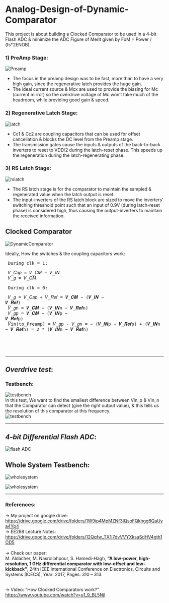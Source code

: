 # Analog-Design-of-Dynamic-Comparator
This project is about building a Clocked Comparator to be used in a 4-bit Flash ADC &amp; minimize the ADC Figure of Merit given by FoM = Power / (fs*2ENOB).

### 1) PreAmp Stage:
![Preamp](https://user-images.githubusercontent.com/27668656/61270953-025b2880-a758-11e9-81d2-4219565702db.png)<br/>
- The focus in the preamp design was to be fast, more than to have a very high gain, since the regenerative latch provides the huge gain.<br/>
- The ideal current source & Mcx are used to provide the biasing for Mc (current mirror) so the overdrive voltage of Mc won’t take much of the headroom, while providing good gain & speed.<br/>

### 2) Regenerative Latch Stage:
![latch](https://user-images.githubusercontent.com/27668656/61271066-6da4fa80-a758-11e9-9729-42b8279ea556.png)<br/>
- Cc1 & Cc2 are coupling capacitors that can be used for offset cancellation & blocks the DC level from the Preamp stage.<br/>
- The transmission gates cause the inputs & outputs of the back-to-back inverters to reset to VDD/2 during the latch-reset phase. This speeds up the regeneration during the latch-regenerating phase.<br/>

### 3) RS Latch Stage:
![rslatch](https://user-images.githubusercontent.com/27668656/61271258-f328aa80-a758-11e9-98cf-6db5de6dfc62.png)<br/>
- The RS latch stage is for the comparator to maintain the sampled & regenerated value when the latch output is reset.<br/>
- The input-inverters of the RS latch block are sized to move the inverters’ switching threshold point such that an input of 0.9V (during latch-reset phase) is considered high, thus causing the output-inverters to maintain the received information.<br/>


## Clocked Comparator
![DynamicComparator](https://user-images.githubusercontent.com/27668656/61270452-93c99b00-a756-11e9-9196-5da9eb5d4369.png)

Ideally, How the switches & the coupling capacitors work:<br/> <pre/>
During clk = 1:	<pre/>   𝑉_𝐶𝑎𝑝 = 𝑉_𝐶𝑀  − 𝑉_𝐼𝑁  <br/>   𝑉_𝑔 = 𝑉_𝐶𝑀 </pre> 
During clk = 0:	<pre/>  𝑉_𝑔  =  𝑉_𝐶𝑎𝑝 + 𝑉_𝑅𝑒𝑓 = 𝑽_𝑪𝑴 − (𝑽_𝑰𝑵  − 𝑽_𝑹𝒆𝒇) <br/> 
𝑉_𝑔n  = 𝑽_𝑪𝑴 − (𝑽_𝑰𝑵n  − 𝑽_𝑹𝒆𝒇n) <br/> 
𝑉_𝑔p  = 𝑽_𝑪𝑴 − (𝑽_𝑰𝑵p  − 𝑽_𝑹𝒆𝒇p) <br/>
𝑉in(to_Preamp)  =  𝑉_𝑔p - 𝑉_𝑔n  =  − (𝑽_𝑰𝑵p  − 𝑽_𝑹𝒆𝒇p) + (𝑽_𝑰𝑵n  − 𝑽_𝑹𝒆𝒇n) = 2 * (𝑽_𝑰𝑵n  − 𝑽_𝑹𝒆𝒇n) <br/>
</pre> <br/> </pre>
*****************
## **_Overdrive test_**:
### Testbench:
![testbench](https://user-images.githubusercontent.com/27668656/61345219-190d8800-a809-11e9-875e-82018d5c8e6c.png)<br/>
In this test, We want to find the smallest difference between Vin_p & Vin_n that the Comparator can detect (give the right output value), & this tells us the resolution of this comparator at this frequency.<br/>
![testbench](https://user-images.githubusercontent.com/27668656/61346229-be762b00-a80c-11e9-839a-d46364ac2afa.png)

*****************
## **_4-bit Differential Flash ADC_**:
![flash ADC](https://user-images.githubusercontent.com/27668656/61346320-190f8700-a80d-11e9-8da7-23e72b3fd2d1.png)

## Whole System Testbench:
![wholesystem](https://user-images.githubusercontent.com/27668656/61346632-6fc99080-a80e-11e9-9e35-75b61bcdee1e.png)

![wholesystem](https://user-images.githubusercontent.com/27668656/61346665-91c31300-a80e-11e9-85c4-183adbb95ab2.png)

*****************
### References:
-> My project on google drive:<br/>
https://drive.google.com/drive/folders/1W9ip4MpMZNf3IQsoFQkhgg6QaUya4Yp4 <br/>
-> EE288 Lecture Notes:<br/>
https://drive.google.com/drive/folders/12Qqfw_TX1i7dvVVYXksaSdHV4gth1OD5 <br/><br/>
-> Check our paper:<br/>
M. Aldacher, M. Nasrollahpour, S. Hamedi-Hagh, **__“A low-power, high-resolution, 1 GHz differential comparator with low-offset and low-kickback”__**, 24th IEEE International Conference on Electronics, Circuits and Systems (ICECS), Year: 2017, Pages: 310 – 313. <br/><br/>

-> Video: "How Clocked Comparators work?"<br/>
https://www.youtube.com/watch?v=u1_9_BL5NjI

